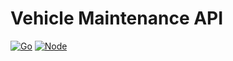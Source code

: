 # Vehicle Maintenance API

[![Go](https://github.com/jimmykodes/vehicle_maintenance/actions/workflows/go.yml/badge.svg)](https://github.com/jimmykodes/vehicle_maintenance/actions/workflows/go.yml)
[![Node](https://github.com/jimmykodes/vehicle_maintenance/actions/workflows/node.yml/badge.svg)](https://github.com/jimmykodes/vehicle_maintenance/actions/workflows/node.yml)
